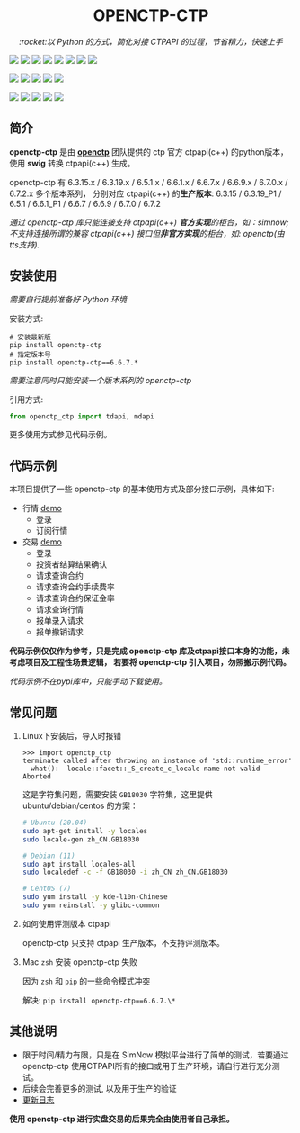 <h1 align="center">OPENCTP-CTP</h1>

<p align="center">          
    <em>:rocket:以 Python 的方式，简化对接 CTPAPI 的过程，节省精力，快速上手</em>  
</p>

<p>     
    <a href="https://gitee.com/jedore/ctp-resources" ><img src="https://flat.badgen.net/badge/CTPAPI/6.3.15/purple" /></a>       
    <a href="https://gitee.com/jedore/ctp-resources" ><img src="https://flat.badgen.net/badge/CTPAPI/6.3.19_P1/purple" /></a>       
    <a href="https://gitee.com/jedore/ctp-resources" ><img src="https://flat.badgen.net/badge/CTPAPI/6.5.1/purple" /></a>       
    <a href="https://gitee.com/jedore/ctp-resources" ><img src="https://flat.badgen.net/badge/CTPAPI/6.6.1_P1/purple" /></a>       
    <a href="https://gitee.com/jedore/ctp-resources" ><img src="https://flat.badgen.net/badge/CTPAPI/6.6.7/purple" /></a>       
    <a href="https://gitee.com/jedore/ctp-resources" ><img src="https://flat.badgen.net/badge/CTPAPI/6.6.9/purple" /></a>       
    <a href="https://gitee.com/jedore/ctp-resources" ><img src="https://flat.badgen.net/badge/CTPAPI/6.7.0/purple" /></a>       
    <a href="https://gitee.com/jedore/ctp-resources" ><img src="https://flat.badgen.net/badge/CTPAPI/6.7.2/purple" /></a>       
</p>
<p>     
    <a href="#"><img src="https://flat.badgen.net/badge/OS/Win-x86/cyan" /></a>        
    <a href="#"><img src="https://flat.badgen.net/badge/OS/Win-x86_64/cyan" /></a>        
    <a href="#"><img src="https://flat.badgen.net/badge/OS/Linux-x86_64/cyan" /></a>        
    <a href="#"><img src="https://flat.badgen.net/badge/OS/MacOS-x86_64/cyan" /></a>        
    <a href="#"><img src="https://flat.badgen.net/badge/OS/MacOS-arm64/cyan" /></a>        
</p>
<p>
    <a href="#"><img src="https://flat.badgen.net/badge/Python/3.7~3.12/blue" /></a> 
    <a href="https://pypi.org/project/openctp-ctp" ><img src="https://flat.badgen.net/badge/Pypi/openctp-ctp/yellow" /></a> 
    <a href="https://pypi.org/project/openctp-ctp" ><img src="https://flat.badgen.net/badge/Test/pass/green?icon=github" /></a>
    <a href="https://pypi.org/project/openctp-ctp" ><img src="https://flat.badgen.net/badge/CI/success/green?icon=github" /></a> 
    <a href="https://pepy.tech/project/openctp-ctp" ><img src="https://static.pepy.tech/badge/openctp-ctp" /></a> 
</p>

## 简介

**openctp-ctp** 是由 [**openctp**](https://github.com/openctp) 团队提供的 ctp 官方 ctpapi(c++) 的python版本，
使用 **swig** 转换 ctpapi(c++) 生成。

openctp-ctp 有 6.3.15.x / 6.3.19.x / 6.5.1.x / 6.6.1.x / 6.6.7.x / 6.6.9.x / 6.7.0.x / 6.7.2.x 多个版本系列，
分别对应 ctpapi(c++) 的**生产版本**: 6.3.15 / 6.3.19_P1 / 6.5.1 / 6.6.1_P1 / 6.6.7 / 6.6.9 / 6.7.0 / 6.7.2

*通过 openctp-ctp 库只能连接支持 ctpapi(c++) **官方实现**的柜台，如：simnow; 不支持连接所谓的兼容 ctpapi(c++)
接口但**非官方实现**的柜台，如: openctp(由tts支持).*

## 安装使用

*需要自行提前准备好 Python 环境*

安装方式:

```shell
# 安装最新版
pip install openctp-ctp
# 指定版本号
pip install openctp-ctp==6.6.7.*
```

*需要注意同时只能安装一个版本系列的 openctp-ctp*

引用方式:

```python 
from openctp_ctp import tdapi, mdapi
```

更多使用方式参见代码示例。

## 代码示例

本项目提供了一些 openctp-ctp 的基本使用方式及部分接口示例，具体如下:

- 行情 [demo](demo/mdapi.py)
    - 登录
    - 订阅行情
- 交易 [demo](demo/tdapi.py)
    - 登录
    - 投资者结算结果确认
    - 请求查询合约
    - 请求查询合约手续费率
    - 请求查询合约保证金率
    - 请求查询行情
    - 报单录入请求
    - 报单撤销请求

**代码示例仅仅作为参考，只是完成 openctp-ctp 库及ctpapi接口本身的功能，未考虑项目及工程性场景逻辑，
若要将 openctp-ctp 引入项目，勿照搬示例代码。**

*代码示例不在pypi库中，只能手动下载使用。*

## 常见问题

1. Linux下安装后，导入时报错
    ```text
    >>> import openctp_ctp
    terminate called after throwing an instance of 'std::runtime_error'
      what():  locale::facet::_S_create_c_locale name not valid
    Aborted
    ```
   这是字符集问题，需要安装 `GB18030` 字符集，这里提供 ubuntu/debian/centos 的方案：
    ```bash
    # Ubuntu (20.04)
    sudo apt-get install -y locales
    sudo locale-gen zh_CN.GB18030
   
    # Debian (11)
    sudo apt install locales-all
    sudo localedef -c -f GB18030 -i zh_CN zh_CN.GB18030
   
    # CentOS (7)
    sudo yum install -y kde-l10n-Chinese
    sudo yum reinstall -y glibc-common
    ```

2. 如何使用评测版本 ctpapi

   openctp-ctp 只支持 ctpapi 生产版本，不支持评测版本。

3. Mac `zsh` 安装 openctp-ctp 失败

   因为 `zsh` 和 `pip` 的一些命令模式冲突

   解决: `pip install openctp-ctp==6.6.7.\*`

## 其他说明

- 限于时间/精力有限，只是在 SimNow 模拟平台进行了简单的测试，若要通过 openctp-ctp
  使用CTPAPI所有的接口或用于生产环境，请自行进行充分测试。
- 后续会完善更多的测试, 以及用于生产的验证
- [更新日志](CHANGELOG.md)

**使用 openctp-ctp 进行实盘交易的后果完全由使用者自己承担。**
